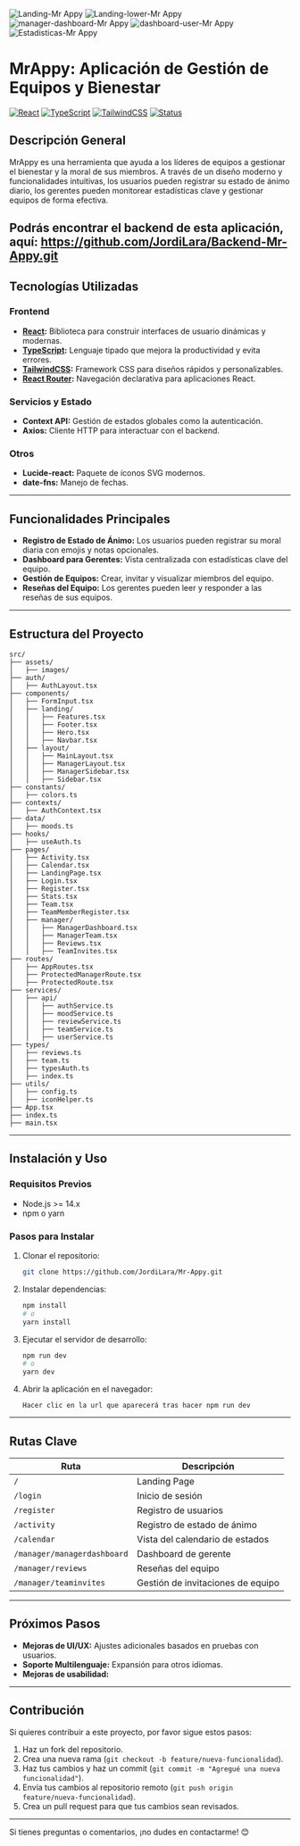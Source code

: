 
![Landing-Mr Appy](https://github.com/user-attachments/assets/20329e20-1f57-47d7-a421-e63c90cfce1c)
![Landing-lower-Mr Appy](https://github.com/user-attachments/assets/912e5fa5-55e8-48ec-aa61-6c9e2baaa05f)
![manager-dashboard-Mr Appy](https://github.com/user-attachments/assets/9812a709-c2ea-45e2-bdc5-2897a2dcb21a)
![dashboard-user-Mr Appy](https://github.com/user-attachments/assets/dd7160b1-4b44-4b84-be5b-c32d7f9d35f2)
![Estadisticas-Mr Appy](https://github.com/user-attachments/assets/b3993a18-35eb-40de-b3cc-c6de24a60081)

# MrAppy: Aplicación de Gestión de Equipos y Bienestar

[![React](https://img.shields.io/badge/Frontend-React-blue)](https://reactjs.org/) [![TypeScript](https://img.shields.io/badge/Code-TypeScript-%23007ACC)](https://www.typescriptlang.org/) [![TailwindCSS](https://img.shields.io/badge/UI-TailwindCSS-38b2ac)](https://tailwindcss.com/) [![Status](https://img.shields.io/badge/Status-Development-orange)]()

## Descripción General
MrAppy es una herramienta que ayuda a los líderes de equipos a gestionar el bienestar y la moral de sus miembros. A través de un diseño moderno y funcionalidades intuitivas, los usuarios pueden registrar su estado de ánimo diario, los gerentes pueden monitorear estadísticas clave y gestionar equipos de forma efectiva.

Podrás encontrar el backend de esta aplicación, aquí: https://github.com/JordiLara/Backend-Mr-Appy.git
---

## Tecnologías Utilizadas

### **Frontend**
- **[React](https://reactjs.org/):** Biblioteca para construir interfaces de usuario dinámicas y modernas.
- **[TypeScript](https://www.typescriptlang.org/):** Lenguaje tipado que mejora la productividad y evita errores.
- **[TailwindCSS](https://tailwindcss.com/):** Framework CSS para diseños rápidos y personalizables.
- **[React Router](https://reactrouter.com/):** Navegación declarativa para aplicaciones React.

### **Servicios y Estado**
- **Context API:** Gestión de estados globales como la autenticación.
- **Axios:** Cliente HTTP para interactuar con el backend.

### **Otros**
- **Lucide-react:** Paquete de íconos SVG modernos.
- **date-fns:** Manejo de fechas.

---

## Funcionalidades Principales
- **Registro de Estado de Ánimo:** Los usuarios pueden registrar su moral diaria con emojis y notas opcionales.
- **Dashboard para Gerentes:** Vista centralizada con estadísticas clave del equipo.
- **Gestión de Equipos:** Crear, invitar y visualizar miembros del equipo.
- **Reseñas del Equipo:** Los gerentes pueden leer y responder a las reseñas de sus equipos.

---

## Estructura del Proyecto

```plaintext
src/
├── assets/
│   ├── images/
├── auth/
│   ├── AuthLayout.tsx
├── components/
│   ├── FormInput.tsx
│   ├── landing/
│   │   ├── Features.tsx
│   │   ├── Footer.tsx
│   │   ├── Hero.tsx
│   │   ├── Navbar.tsx
│   ├── layout/
│   │   ├── MainLayout.tsx
│   │   ├── ManagerLayout.tsx
│   │   ├── ManagerSidebar.tsx
│   │   ├── Sidebar.tsx
├── constants/
│   ├── colors.ts
├── contexts/
│   ├── AuthContext.tsx
├── data/
│   ├── moods.ts
├── hooks/
│   ├── useAuth.ts
├── pages/
│   ├── Activity.tsx
│   ├── Calendar.tsx
│   ├── LandingPage.tsx
│   ├── Login.tsx
│   ├── Register.tsx
│   ├── Stats.tsx
│   ├── Team.tsx
│   ├── TeamMemberRegister.tsx
│   ├── manager/
│   │   ├── ManagerDashboard.tsx
│   │   ├── ManagerTeam.tsx
│   │   ├── Reviews.tsx
│   │   ├── TeamInvites.tsx
├── routes/
│   ├── AppRoutes.tsx
│   ├── ProtectedManagerRoute.tsx
│   ├── ProtectedRoute.tsx
├── services/
│   ├── api/
│   │   ├── authService.ts
│   │   ├── moodService.ts
│   │   ├── reviewService.ts
│   │   ├── teamService.ts
│   │   ├── userService.ts
├── types/
│   ├── reviews.ts
│   ├── team.ts
│   ├── typesAuth.ts
│   ├── index.ts
├── utils/
│   ├── config.ts
│   ├── iconHelper.ts
├── App.tsx
├── index.ts
├── main.tsx
```

---

## Instalación y Uso

### **Requisitos Previos**
- Node.js >= 14.x
- npm o yarn

### **Pasos para Instalar**
1. Clonar el repositorio:
   ```bash
   git clone https://github.com/JordiLara/Mr-Appy.git
   ```
2. Instalar dependencias:
   ```bash
   npm install
   # o
   yarn install
   ```

3. Ejecutar el servidor de desarrollo:
   ```bash
   npm run dev
   # o
   yarn dev
   ```

4. Abrir la aplicación en el navegador:
   ```
   Hacer clic en la url que aparecerá tras hacer npm run dev
   ```

---

## Rutas Clave

| Ruta                     | Descripción                            |
|--------------------------|----------------------------------------|
| `/`                      | Landing Page                          |
| `/login`                 | Inicio de sesión                      |
| `/register`              | Registro de usuarios                  |
| `/activity`              | Registro de estado de ánimo           |
| `/calendar`              | Vista del calendario de estados       |
| `/manager/managerdashboard` | Dashboard de gerente                  |
| `/manager/reviews`       | Reseñas del equipo                    |
| `/manager/teaminvites`   | Gestión de invitaciones de equipo      |

---

## Próximos Pasos

- **Mejoras de UI/UX:** Ajustes adicionales basados en pruebas con usuarios.
- **Soporte Multilenguaje:** Expansión para otros idiomas.
- **Mejoras de usabilidad:** 
---

## Contribución

Si quieres contribuir a este proyecto, por favor sigue estos pasos:

1. Haz un fork del repositorio.
2. Crea una nueva rama (`git checkout -b feature/nueva-funcionalidad`).
3. Haz tus cambios y haz un commit (`git commit -m "Agregué una nueva funcionalidad"`).
4. Envía tus cambios al repositorio remoto (`git push origin feature/nueva-funcionalidad`).
5. Crea un pull request para que tus cambios sean revisados.

---

Si tienes preguntas o comentarios, ¡no dudes en contactarme! 😊

